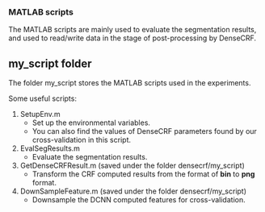 ### MATLAB scripts

The MATLAB scripts are mainly used to evaluate the segmentation results, and used to read/write data in the stage of post-processing by DenseCRF.

## my_script folder

The folder my_script stores the MATLAB scripts used in the experiments.

Some useful scripts:

1. SetupEnv.m
    * Set up the environmental variables.  
    * You can also find the values of DenseCRF parameters found by our cross-validation in this script.
2. EvalSegResults.m
    * Evaluate the segmentation results.  
3. GetDenseCRFResult.m (saved under the folder densecrf/my_script)
    * Transform the CRF computed results from the format of __bin__ to __png__ format.
4. DownSampleFeature.m (saved under the folder densecrf/my_script)
    * Downsample the DCNN computed features for cross-validation.
